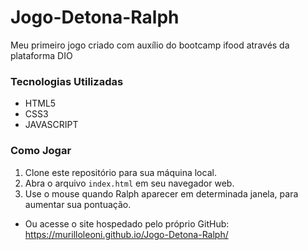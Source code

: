# Jogo-Detona-Ralph
Meu primeiro jogo criado com auxílio do bootcamp ifood através da plataforma DIO

### Tecnologias Utilizadas
- HTML5
- CSS3
- JAVASCRIPT

### Como Jogar
1. Clone este repositório para sua máquina local.
2. Abra o arquivo `index.html` em seu navegador web.
3. Use o mouse quando Ralph aparecer em determinada janela, para aumentar sua pontuação.
- Ou acesse o site hospedado pelo próprio GitHub: https://murilloleoni.github.io/Jogo-Detona-Ralph/
